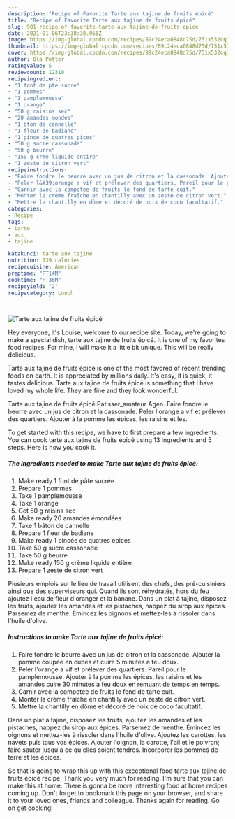 ```yaml
---
description: "Recipe of Favorite Tarte aux tajine de fruits épicé"
title: "Recipe of Favorite Tarte aux tajine de fruits épicé"
slug: 901-recipe-of-favorite-tarte-aux-tajine-de-fruits-epice
date: 2021-01-06T23:38:38.966Z
image: https://img-global.cpcdn.com/recipes/89c24eca0848d75d/751x532cq70/tarte-aux-tajine-de-fruits-epice-photo-principale-de-la-recette.jpg
thumbnail: https://img-global.cpcdn.com/recipes/89c24eca0848d75d/751x532cq70/tarte-aux-tajine-de-fruits-epice-photo-principale-de-la-recette.jpg
cover: https://img-global.cpcdn.com/recipes/89c24eca0848d75d/751x532cq70/tarte-aux-tajine-de-fruits-epice-photo-principale-de-la-recette.jpg
author: Ola Potter
ratingvalue: 5
reviewcount: 12310
recipeingredient:
- "1 font de pte sucre"
- "1 pommes"
- "1 pamplemousse"
- "1 orange"
- "50 g raisins sec"
- "20 amandes mondes"
- "1 bton de cannelle"
- "1 fleur de badiane"
- "1 pince de quatres pices"
- "50 g sucre cassonade"
- "50 g beurre"
- "150 g crme liquide entire"
- "1 zeste de citron vert"
recipeinstructions:
- "Faire fondre le beurre avec un jus de citron et la cassonade. Ajouter la pomme coupée en cubes et cuire 5 minutes a feu doux."
- "Peler l&#39;orange a vif et prélever des quartiers. Pareil pour le pamplemousse. Ajouter à la pomme les épices, les raisins et les amandes cuire 30 minutes a feu doux en remuant de temps en temps."
- "Garnir avec la compotee de fruits le fond de tarte cuit."
- "Monter la crème fraîche en chantilly avec un zeste de citron vert."
- "Mettre la chantilly en dôme et décoré de noix de coco facultatif."
categories:
- Recipe
tags:
- tarte
- aux
- tajine

katakunci: tarte aux tajine 
nutrition: 139 calories
recipecuisine: American
preptime: "PT14M"
cooktime: "PT36M"
recipeyield: "2"
recipecategory: Lunch

---
```



![Tarte aux tajine de fruits épicé](https://img-global.cpcdn.com/recipes/89c24eca0848d75d/751x532cq70/tarte-aux-tajine-de-fruits-epice-photo-principale-de-la-recette.jpg)

Hey everyone, it's Louise, welcome to our recipe site. Today, we're going to make a special dish, tarte aux tajine de fruits épicé. It is one of my favorites food recipes. For mine, I will make it a little bit unique. This will be really delicious.

Tarte aux tajine de fruits épicé is one of the most favored of recent trending foods on earth. It is appreciated by millions daily. It's easy, it is quick, it tastes delicious. Tarte aux tajine de fruits épicé is something that I have loved my whole life. They are fine and they look wonderful.

Tarte aux tajine de fruits épicé Patisser_amateur Agen. Faire fondre le beurre avec un jus de citron et la cassonade. Peler l&#39;orange a vif et prélever des quartiers. Ajouter à la pomme les épices, les raisins et les.


To get started with this recipe, we have to first prepare a few ingredients. You can cook tarte aux tajine de fruits épicé using 13 ingredients and 5 steps. Here is how you cook it.

<!--inarticleads1-->

##### The ingredients needed to make Tarte aux tajine de fruits épicé:

1. Make ready 1 font de pâte sucrée
1. Prepare 1 pommes
1. Take 1 pamplemousse
1. Take 1 orange
1. Get 50 g raisins sec
1. Make ready 20 amandes émondées
1. Take 1 bâton de cannelle
1. Prepare 1 fleur de badiane
1. Make ready 1 pincée de quatres épices
1. Take 50 g sucre cassonade
1. Take 50 g beurre
1. Make ready 150 g crème liquide entière
1. Prepare 1 zeste de citron vert


Plusieurs emplois sur le lieu de travail utilisent des chefs, des pré-cuisiniers ainsi que des superviseurs qui. Quand ils sont réhydratés, hors du feu ajoutez l&#39;eau de fleur d&#39;oranger et la banane. Dans un plat à tajine, disposez les fruits, ajoutez les amandes et les pistaches, nappez du sirop aux épices. Parsemez de menthe. Émincez les oignons et mettez-les à rissoler dans l&#39;huile d&#39;olive. 

<!--inarticleads2-->

##### Instructions to make Tarte aux tajine de fruits épicé:

1. Faire fondre le beurre avec un jus de citron et la cassonade. Ajouter la pomme coupée en cubes et cuire 5 minutes a feu doux.
1. Peler l&#39;orange a vif et prélever des quartiers. Pareil pour le pamplemousse. Ajouter à la pomme les épices, les raisins et les amandes cuire 30 minutes a feu doux en remuant de temps en temps.
1. Garnir avec la compotee de fruits le fond de tarte cuit.
1. Monter la crème fraîche en chantilly avec un zeste de citron vert.
1. Mettre la chantilly en dôme et décoré de noix de coco facultatif.


Dans un plat à tajine, disposez les fruits, ajoutez les amandes et les pistaches, nappez du sirop aux épices. Parsemez de menthe. Émincez les oignons et mettez-les à rissoler dans l&#39;huile d&#39;olive. Ajoutez les carottes, les navets puis tous vos épices. Ajouter l&#39;oignon, la carotte, l&#39;ail et le poivron; faire sauter jusqu&#39;à ce qu&#39;elles soient tendres. Incorporer les pommes de terre et les épices. 

So that is going to wrap this up with this exceptional food tarte aux tajine de fruits épicé recipe. Thank you very much for reading. I'm sure that you can make this at home. There is gonna be more interesting food at home recipes coming up. Don't forget to bookmark this page on your browser, and share it to your loved ones, friends and colleague. Thanks again for reading. Go on get cooking!
